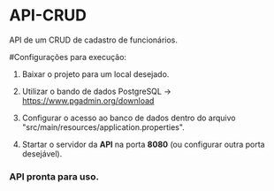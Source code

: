 # API-CRUD
API de um CRUD de cadastro de funcionários.

#Configurações para execução:

1. Baixar o projeto para um local desejado.

2. Utilizar o bando de dados PostgreSQL -> https://www.pgadmin.org/download

3. Configurar o acesso ao banco de dados dentro do arquivo "src/main/resources/application.properties".

4. Startar o servidor da <strong>API</strong> na porta <Strong>8080</strong> (ou configurar outra porta desejável).

### API pronta para uso.
